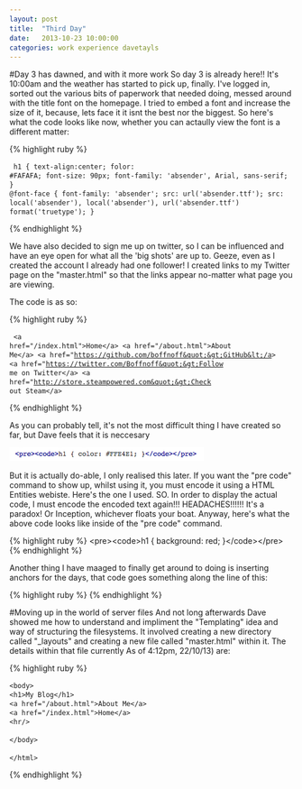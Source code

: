```yaml
---
layout: post
title:  "Third Day"
date:   2013-10-23 10:00:00
categories: work experience davetayls 
---
```

#Day 3 has dawned, and with it more work
So day 3 is already here!! It's 10:00am and the weather has started to pick up, finally. I've logged in, sorted out the various bits of
paperwork that needed doing, messed around with the title font on the homepage. I tried to embed a font and increase the size of it, because,
lets face it it isnt the best  nor the biggest.
So here's what the code looks like now, whether you can actaully view the font is a different matter:

{% highlight ruby %}
    <pre><code> h1 {
    text-align:center;
    folor: #FAFAFA;
    font-size: 90px;
    font-family: 'absender', Arial, sans-serif;
    }
    @font-face {
    font-family: 'absender';
    src: url('absender.ttf');
    src: local('absender'), local('absender'), url('absender.ttf') format('truetype');
    }
    </code></pre>
{% endhighlight %}

We have also decided to sign me up on twitter, so I can be influenced and have an eye open for what all the 'big shots' are up to. Geeze, even as I
created the account I already had one follower!
I created links to my Twitter page on the "master.html" so that the links appear no-matter what page you are viewing.

The code is as so:

{% highlight ruby %}
    <pre><code>
    &lt;a href=&quot;/index.html&quot;&gt;Home&lt;/a&gt;
    &lt;a href=&quot;/about.html&quot;&gt;About Me&lt;/a&gt;
    &lt;a href=&quot;https://github.com/boffnoff&quot;&gt;GitHub&lt;/a&gt;
    &lt;a href=&quot;https://twitter.com/Boffnoff&quot;&gt;Follow me on Twitter&lt;/a&gt;
    &lt;a href=&quot;http://store.steampowered.com&quot;&gt;Check out Steam&lt;/a&gt;
    </code></pre>
{% endhighlight %}

As you can probably tell, it's not the most difficult thing I have created so far, but Dave feels that it is neccesary


![Pre Code](/images/pre_code.png)



But it is actually do-able, I only realised this later. If you want the "pre code" command to show up, whilst using it, you must encode it using a
HTML Entities webiste. Here's the one I used. SO. In order to display the actual code, I must encode the encoded text again!!! HEADACHES!!!!!! It's
a paradox! Or Inception, whichever floats your boat. Anyway, here's what the above code looks like inside of the "pre code" command. 

{% highlight ruby %}
     &lt;pre&gt;&lt;code&gt;h1 { background: red; }&lt;/code&gt;&lt;/pre&gt;
{% endhighlight %}

Another thing I have maaged to finally get around to doing is inserting anchors for the days, that code goes something along the line of this: 

{% highlight ruby %}
    <a id="monday"></a>
{% endhighlight %}

#Moving up in the world of server files
And not long afterwards Dave showed me how to understand and impliment the "Templating" idea and way of structuring the filesystems. It involved
creating a new directory called "_layouts" and creating a new file called "master.html" within it. The details within that file currently 
As of 4:12pm, 22/10/13) are: 

{% highlight ruby %}
    <html>
    <head>
    <link rel="stylesheet" type="text/css" href="/index.css">
    <meta name="viewport" content="width=device-width;">  
    </head>

    <body>
    <h1>My Blog</h1>
    <a href="/about.html">About Me</a>
    <a href="/index.html">Home</a>
    <hr/>

    </body>

    </html>

{% endhighlight %}




